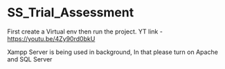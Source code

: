 # SS_Trial_Assessment
First create a Virtual env then run the project.
YT link - https://youtu.be/4Zy90rd0bkU 


Xampp Server is being used in background, In that please turn on Apache and SQL Server
